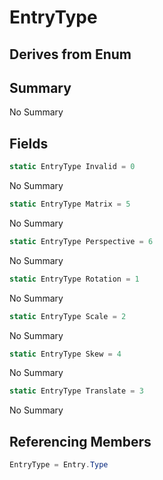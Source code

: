 # EntryType

## Derives from Enum

## Summary

No Summary
## Fields

```c#
static EntryType Invalid = 0
```
No Summary
```c#
static EntryType Matrix = 5
```
No Summary
```c#
static EntryType Perspective = 6
```
No Summary
```c#
static EntryType Rotation = 1
```
No Summary
```c#
static EntryType Scale = 2
```
No Summary
```c#
static EntryType Skew = 4
```
No Summary
```c#
static EntryType Translate = 3
```
No Summary
## Referencing Members

```c#
EntryType = Entry.Type
```
